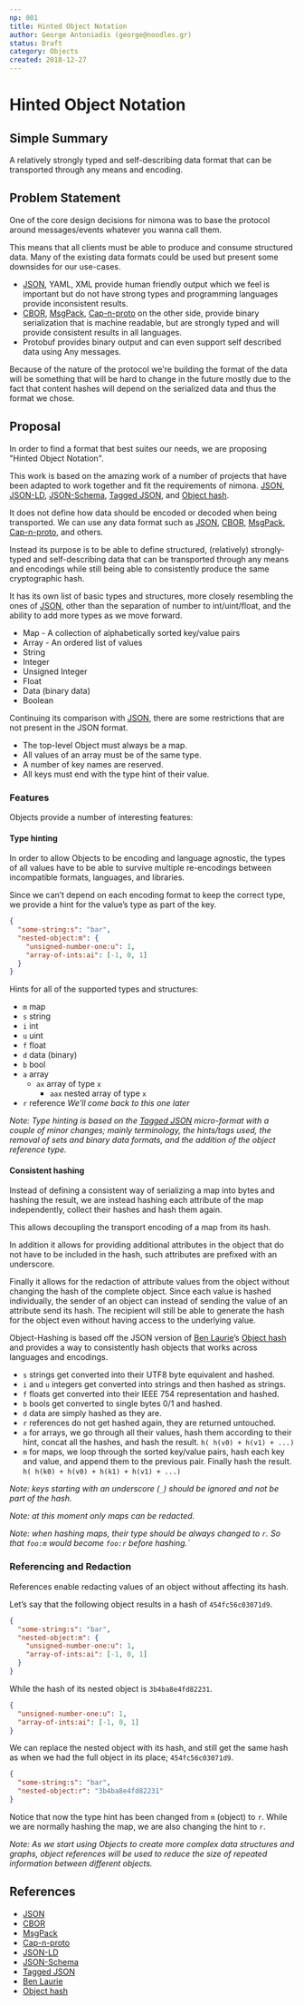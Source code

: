 ```yaml
---
np: 001
title: Hinted Object Notation
author: George Antoniadis (george@noodles.gr)
status: Draft
category: Objects
created: 2018-12-27
---
```


# Hinted Object Notation

## Simple Summary

A relatively strongly typed and self-describing data format that can be
transported through any means and encoding.

## Problem Statement

One of the core design decisions for nimona was to base the protocol around
messages/events whatever you wanna call them.

This means that all clients must be able to produce and consume structured data.
Many of the existing data formats could be used but present some downsides for
our use-cases.

* [JSON], YAML, XML provide human friendly output which we feel is important
  but do not have strong types and programming languages provide inconsistent
  results.
* [CBOR], [MsgPack], [Cap-n-proto] on the other side, provide binary
  serialization that is machine readable, but are strongly typed and will
  provide consistent results in all languages.
* Protobuf provides binary output and can even support self described data
  using Any messages.

Because of the nature of the protocol we're building the format of the data will
be something that will be hard to change in the future mostly due to the fact
that content hashes will depend on the serialized data and thus the format we
chose.

## Proposal

In order to find a format that best suites our needs, we are proposing "Hinted
Object Notation".

This work is based on the amazing work of a number of projects that have been
adapted to work together and fit the requirements of nimona.
[JSON], [JSON-LD], [JSON-Schema], [Tagged JSON], and [Object hash].

It does not define how data should be encoded or decoded when being transported.
We can use any data format such as [JSON], [CBOR], [MsgPack], [Cap-n-proto],
and others.

Instead its purpose is to be able to define structured, (relatively) strongly-
typed and self-describing data that can be transported through any means and
encodings while still being able to consistently produce the same cryptographic
hash.

It has its own list of basic types and structures, more closely resembling
the ones of [JSON], other than the separation of number to int/uint/float, and
the ability to add more types as we move forward.

* Map - A collection of alphabetically sorted key/value pairs
* Array - An ordered list of values
* String
* Integer
* Unsigned Integer
* Float
* Data (binary data)
* Boolean

Continuing its comparison with [JSON], there are some restrictions that are not
present in the JSON format.

* The top-level Object must always be a map.
* All values of an array must be of the same type.
* A number of key names are reserved.
* All keys must end with the type hint of their value.

### Features

Objects provide a number of interesting features:

#### Type hinting

In order to allow Objects to be encoding and language agnostic, the types of
all values have to be able to survive multiple re-encodings between incompatible
formats, languages, and libraries.

Since we can’t depend on each encoding format to keep the correct type, we 
provide a hint for the value’s type as part of the key.

```json
{
  "some-string:s": "bar",
  "nested-object:m": {
    "unsigned-number-one:u": 1,
    "array-of-ints:ai": [-1, 0, 1]
  }
}
```

Hints for all of the supported types and structures:

* `m` map
* `s` string
* `i` int
* `u` uint
* `f` float
* `d` data (binary)
* `b` bool
* `a` array
  * `ax` array of type `x`
    * `aax` nested array of type `x`
* `r` reference _We’ll come back to this one later_

_Note: Type hinting is based on the [Tagged JSON] micro-format with a couple
of minor changes; mainly terminology, the hints/tags used, the removal of sets
and binary data formats, and the addition of the object reference type._

#### Consistent hashing

Instead of defining a consistent way of serializing a map into bytes and
hashing the result, we are instead hashing each attribute of the map
independently, collect their hashes and hash them again.

This allows decoupling the transport encoding of a map from its hash.

In addition it allows for providing additional attributes in the object that
do not have to be included in the hash, such attributes are prefixed with an
underscore.

Finally it allows for the redaction of attribute values from the object without
changing the hash of the complete object.
Since each value is hashed individually, the sender of an object can instead
of sending the value of an attribute send its hash.
The recipient will still be able to generate the hash for the object even
without having access to the underlying value.

Object-Hashing is based off the JSON version of [Ben Laurie]’s [Object hash]
and provides a way to consistently hash objects that works across languages
and encodings.

* `s` strings get converted into their UTF8 byte equivalent and hashed.
* `i` and `u` integers get converted into strings and then hashed as strings.
* `f` floats get converted into their IEEE 754 representation and hashed.
* `b` bools get converted to single bytes 0/1 and hashed.
* `d` data are simply hashed as they are.
* `r` references do not get hashed again, they are returned untouched.
* `a` for arrays, we go through all their values, hash them according to their
  hint, concat all the hashes, and hash the result.
  `h( h(v0) + h(v1) + ...)`
* `m` for maps, we loop through the sorted key/value pairs, hash each key and
  value, and append them to the previous pair. Finally hash the result.
  `h( h(k0) + h(v0) + h(k1) + h(v1) + ...)`  

_Note: keys starting with an underscore (`_`) should be ignored and not be part
of the hash._

_Note: at this moment only maps can be redacted._

_Note: when hashing maps, their type should be always changed to `r`.
So that `foo:m` would become `foo:r` before hashing.`_

### Referencing and Redaction

References enable redacting values of an object without affecting its hash.

Let’s say that the following object results in a hash of `454fc56c03071d9`.

```json
{
  "some-string:s": "bar",
  "nested-object:m": {
    "unsigned-number-one:u": 1,
    "array-of-ints:ai": [-1, 0, 1]
  }
}
```

While the hash of its nested object is `3b4ba8e4fd82231`.

```json
{
  "unsigned-number-one:u": 1,
  "array-of-ints:ai": [-1, 0, 1]
}
```

We can replace the nested object with its hash, and still get the same hash
as when we had the full object in its place; `454fc56c03071d9`.

```json
{
  "some-string:s": "bar",
  "nested-object:r": "3b4ba8e4fd82231"
}
```

Notice that now the type hint has been changed from `m` (object) to `r`.
While we are normally hashing the map, we are also changing the hint to `r`.

_Note: As we start using Objects to create more complex data structures and
graphs, object references will be used to reduce the size of repeated
information between different objects._

## References

* [JSON]
* [CBOR]
* [MsgPack]
* [Cap-n-proto]
* [JSON-LD]
* [JSON-Schema]
* [Tagged JSON]
* [Ben Laurie]
* [Object hash]

[JSON]: https://www.json.org
[CBOR]: http://cbor.io
[MsgPack]: https://msgpack.org
[Cap-n-proto]: https://capnproto.org
[JSON-LD]: https://json-ld.org
[JSON-Schema]: https://json-schema.org
[Tagged JSON]: https://tjson.org
[Ben Laurie]: https://github.com/benlaurie
[Object hash]: https://github.com/benlaurie/objecthash
